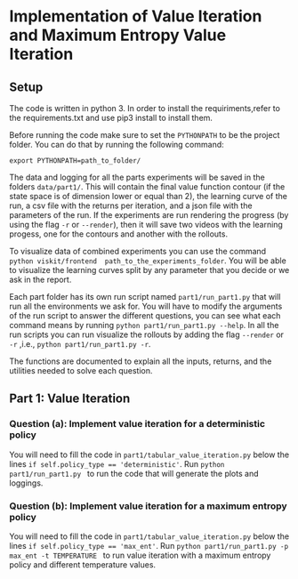 # Implementation of Value Iteration and Maximum Entropy Value Iteration
## Setup
The code is written in python 3. In order to install the requiriments,refer to the requirements.txt and use pip3 install to install them.

Before running the code make sure to set the `PYTHONPATH` to be the project folder. You can do that by running 
the following command:

`export PYTHONPATH=path_to_folder/`

The data and logging for all the parts experiments will be saved in the folders `data/part1/`. This will contain
the final value function contour (if the state space is of dimension lower or equal than 2), the learning curve of the
run, a csv file with the returns per iteration, and a json file with the parameters of the run. If the experiments are
 run rendering the progress (by using the flag `-r` or `--render`), then it will save two videos with the learning
 progess, one for the contours and another with the rollouts.
 
 
To visualize data of combined experiments you can use the command `python viskit/frontend 
path_to_the_experiments_folder`. You will be able to visualize the learning curves split by any parameter that you 
decide or we ask in the report.

Each part folder has its own run script named `part1/run_part1.py` that will run all the environments we ask for.
You will have to modify the arguments of the run script to answer the different questions, you can see what each
command means by running `python part1/run_part1.py --help`. In all the run scripts you can run visualize the 
rollouts by adding the flag `--render` or `-r` ,i.e., `python part1/run_part1.py -r`.

The functions are documented to explain all the inputs, returns, and the utilities needed to solve each question.


## Part 1: Value Iteration
### Question (a): Implement value iteration for a deterministic policy
You will need to fill the code in `part1/tabular_value_iteration.py`
 below the lines `if self.policy_type == 'deterministic'`. Run `python part1/run_part1.py `
to run the code that will generate the plots and loggings.

### Question (b): Implement value iteration for a maximum entropy policy
You will need to fill the code in `part1/tabular_value_iteration.py`
 below the lines `if self.policy_type == 'max_ent'`. Run `python part1/run_part1.py -p max_ent -t TEMPERATURE `
to run value iteration with a maximum entropy policy and different temperature values.



